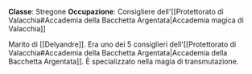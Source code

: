 **Classe**: Stregone
**Occupazione**: Consigliere dell'[[Protettorato di Valacchia#Accademia della Bacchetta Argentata|Accademia magica di Valacchia]]

Marito di [[Delyandre]]. Era uno dei 5 consiglieri dell'[[Protettorato di Valacchia#Accademia della Bacchetta Argentata|Accademia della Bacchetta Argentata]]. È specializzato nella magia di transmutazione.

